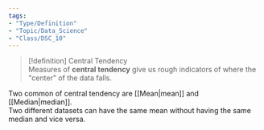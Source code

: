 ```yaml
---
tags:
- "Type/Definition"
- "Topic/Data_Science"
- "Class/DSC_10"
---
```

> [!definition] Central Tendency  
> Measures of **central tendency** give us rough indicators of where the "center" of the data falls.  

Two common of central tendency are [[Mean|mean]] and [[Median|median]].  
Two different datasets can have the same mean without having the same median and vice versa.  
